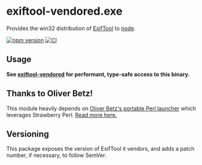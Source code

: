 # exiftool-vendored.exe

Provides the win32 distribution of [ExifTool](http://www.sno.phy.queensu.ca/~phil/exiftool/) to [node](https://nodejs.org/en/).

[![npm version](https://img.shields.io/npm/v/exiftool-vendored.exe.svg)](https://www.npmjs.com/package/exiftool-vendored.exe)
[![CI](https://github.com/photostructure/exiftool-vendored.exe/workflows/Node.js%20CI/badge.svg?branch=main)](https://github.com/photostructure/exiftool-vendored.exe/actions?query=workflow%3A%22Node.js+CI%22)


## Usage

**See
[exiftool-vendored](https://github.com/photostructure/exiftool-vendored.js) for
performant, type-safe access to this binary.**

## Thanks to Oliver Betz!

This module heavily depends on [Oliver Betz's portable Perl
launcher](https://oliverbetz.de/pages/Artikel/Portable-Perl-Applications) which leverages Strawberry Perl. [Read more
here.](https://oliverbetz.de/pages/Artikel/ExifTool-for-Windows)

## Versioning

This package exposes the version of ExifTool it vendors, and adds a patch number, if necessary, to follow SemVer.